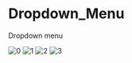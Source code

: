 # Dropdown_Menu
Dropdown menu


![0](https://user-images.githubusercontent.com/18569637/107851566-a95fe480-6e13-11eb-996f-1d073e1f7e1b.png)
![1](https://user-images.githubusercontent.com/18569637/107851590-cf858480-6e13-11eb-8524-862541de43e1.png)
![2](https://user-images.githubusercontent.com/18569637/107851592-d14f4800-6e13-11eb-8db3-7a664b75c87e.png)
![3](https://user-images.githubusercontent.com/18569637/107851594-d2807500-6e13-11eb-98bf-e9fb35204f12.png)

